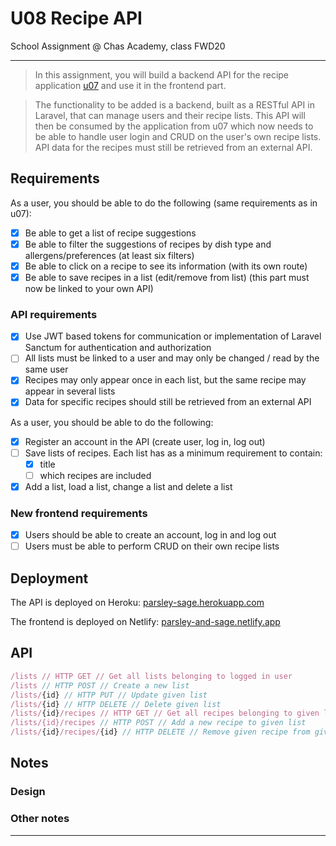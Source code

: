 # U08 Recipe API

School Assignment @ Chas Academy, class FWD20

---

>In this assignment, you will build a backend API for the recipe application [u07](https://github.com/chas-academy/u07-recipe-app-stenwall) and use it in the frontend part.

>The functionality to be added is a backend, built as a RESTful API in Laravel, that can manage users and their recipe lists. This API will then be consumed by the application from u07 which now needs to be able to handle user login and CRUD on the user's own recipe lists. API data for the recipes must still be retrieved from an external API.

## Requirements

As a user, you should be able to do the following (same requirements as in u07):

- [x] Be able to get a list of recipe suggestions
- [x] Be able to filter the suggestions of recipes by dish type and allergens/preferences (at least six filters)
- [x] Be able to click on a recipe to see its information (with its own route)
- [x] Be able to save recipes in a list (edit/remove from list) (this part must now be linked to your own API)

### API requirements

- [x] Use JWT based tokens for communication or implementation of Laravel Sanctum for authentication and authorization
- [ ] All lists must be linked to a user and may only be changed / read by the same user
- [x] Recipes may only appear once in each list, but the same recipe may appear in several lists
- [x] Data for specific recipes should still be retrieved from an external API

As a user, you should be able to do the following:

- [x] Register an account in the API (create user, log in, log out)
- [ ] Save lists of recipes. Each list has as a minimum requirement to contain:
    - [x] title
    - [ ] which recipes are included
- [x] Add a list, load a list, change a list and delete a list

### New frontend requirements


- [x] Users should be able to create an account, log in and log out
- [ ] Users must be able to perform CRUD on their own recipe lists

## Deployment

The API is deployed on Heroku: [parsley-sage.herokuapp.com](https://parsley-sage.herokuapp.com/)

The frontend is deployed on Netlify: [parsley-and-sage.netlify.app](https://parsley-and-sage.netlify.app/)

## API

```js
/lists // HTTP GET // Get all lists belonging to logged in user
/lists // HTTP POST // Create a new list
/lists/{id} // HTTP PUT // Update given list
/lists/{id} // HTTP DELETE // Delete given list
/lists/{id}/recipes // HTTP GET // Get all recipes belonging to given list
/lists/{id}/recipes // HTTP POST // Add a new recipe to given list
/lists/{id}/recipes/{id} // HTTP DELETE // Remove given recipe from given list
```

## Notes

### Design

### Other notes


---

